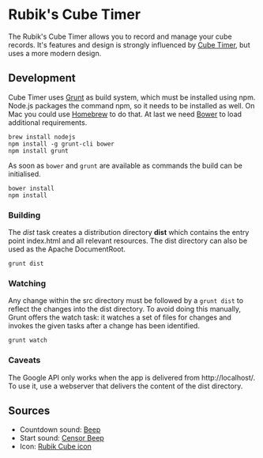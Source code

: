 # Rubik's Cube Timer

The Rubik's Cube Timer allows you to record and manage your cube records. It's features and design is strongly influenced by [Cube Timer](http://www.cubetimer.com/), but uses a more modern design.

## Development

Cube Timer uses [Grunt](http://gruntjs.com/) as build system, which must be installed using npm. Node.js packages the command npm, so it needs to be installed as well. On Mac you could use [Homebrew](http://brew.sh/) to do that. At last we need [Bower](http://bower.io/) to load additional requirements.

```
brew install nodejs
npm install -g grunt-cli bower
npm install grunt
```

As soon as `bower` and `grunt` are available as commands the build can be initialised.

```
bower install
npm install
```

### Building

The *dist* task creates a distribution directory **dist** which contains the entry point index.html and all relevant resources. The dist directory can also be used as the Apache DocumentRoot.

```
grunt dist
```

### Watching

Any change within the src directory must be followed by a `grunt dist` to reflect the changes into the dist directory. To avoid doing this manually, Grunt offers the watch task: it watches a set of files for changes and invokes the given tasks after a change has been identified.

```
grunt watch
```

### Caveats

The Google API only works when the app is delivered from http://localhost/. To use it, use a webserver that delivers the content of the dist directory.

## Sources

* Countdown sound: [Beep](http://soundbible.com/1251-Beep.html)
* Start sound: [Censor Beep](http://soundbible.com/838-Censor-Beep.html)
* Icon: [Rubik Cube icon](http://www.iconspedia.com/icon/rubik-cube-1165-.html)
